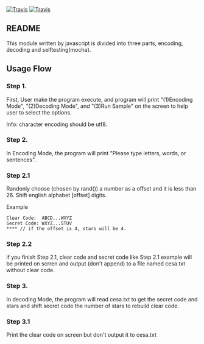 <p> 
  <a href="https://github.com/joe5343281/Caesar-cipher">
  <img src="https://travis-ci.org/joe5343281/Caesar-cipher.svg?branch=master" alt="Travis"></a>
  <a href="https://shields.io/">
  <img src="https://img.shields.io/badge/license-MIT-blue.svg" alt="Travis"></a>
</p>

README
---

This module written by javascript is divided into three parts, encoding, decoding and selftesting(mocha).

## Usage Flow

### Step 1.
First, User make the program execute, and program will print "(1)Encoding Mode", "(2)Decoding Mode", and "(3)Run Sample" on the screen to help user to select the options.

Info: character encoding should be utf8.

### Step 2. 
In Encoding Mode, the program will print "Please type letters, words, or sentences".

### Step 2.1 
Randonly choose (chosen by rand()) a number as a offset and it is less than 26. Shift english alphabet [offset] digits.

Example
```
Clear Code:  ABCD...WXYZ
Secret Code: WXYZ...STUV
**** // if the offset is 4, stars will be 4.
```

### Step 2.2
if you finish Step 2.1, clear code and secret code like Step 2.1 example will be printed on scrren and output (don't append) to a file named cesa.txt without clear code.

### Step 3. 
In decoding Mode, the program will read cesa.txt to get the secret code and stars and shift secret code the number of stars to rebuild clear code.

### Step 3.1 
Print the clear code on screen but don't output it to cesa.txt

